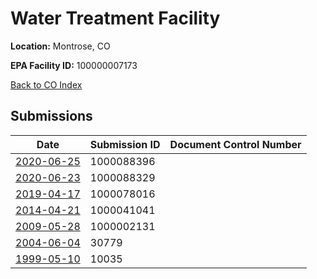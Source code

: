 # Water Treatment Facility

**Location:** Montrose, CO

**EPA Facility ID:** 100000007173

[Back to CO Index](../../index.md)

## Submissions

| Date | Submission ID | Document Control Number |
|------|--------------|-------------------------|
| [2020-06-25](submissions/1000088396.md) | 1000088396 |  |
| [2020-06-23](submissions/1000088329.md) | 1000088329 |  |
| [2019-04-17](submissions/1000078016.md) | 1000078016 |  |
| [2014-04-21](submissions/1000041041.md) | 1000041041 |  |
| [2009-05-28](submissions/1000002131.md) | 1000002131 |  |
| [2004-06-04](submissions/30779.md) | 30779 |  |
| [1999-05-10](submissions/10035.md) | 10035 |  |
